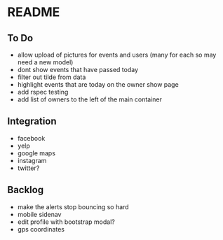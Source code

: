 # README

## To Do

- allow upload of pictures for events and users (many for each so may need a new model)
- dont show events that have passed today
- filter out tilde from data
- highlight events that are today on the owner show page
- add rspec testing
- add list of owners to the left of the main container

## Integration

- facebook
- yelp
- google maps
- instagram
- twitter?

## Backlog

- make the alerts stop bouncing so hard
- mobile sidenav
- edit profile with bootstrap modal?
- gps coordinates
